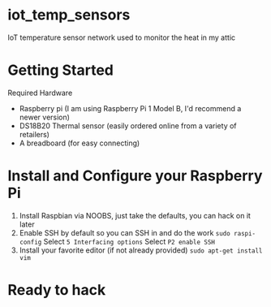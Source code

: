 # iot_temp_sensors
IoT temperature sensor network used to monitor the heat in my attic

# Getting Started

Required Hardware
* Raspberry pi (I am using Raspberry Pi 1 Model B, I'd recommend a newer version)
* DS18B20 Thermal sensor (easily ordered online from a variety of retailers)
* A breadboard (for easy connecting) 



# Install and Configure your Raspberry Pi

1. Install Raspbian via NOOBS, just take the defaults, you can hack on it later
2. Enable SSH by default so you can SSH in and do the work
`sudo raspi-config`
Select `5 Interfacing options`
Select `P2 enable SSH`
3. Install your favorite editor (if not already provided)
`sudo apt-get install vim`

# Ready to hack

